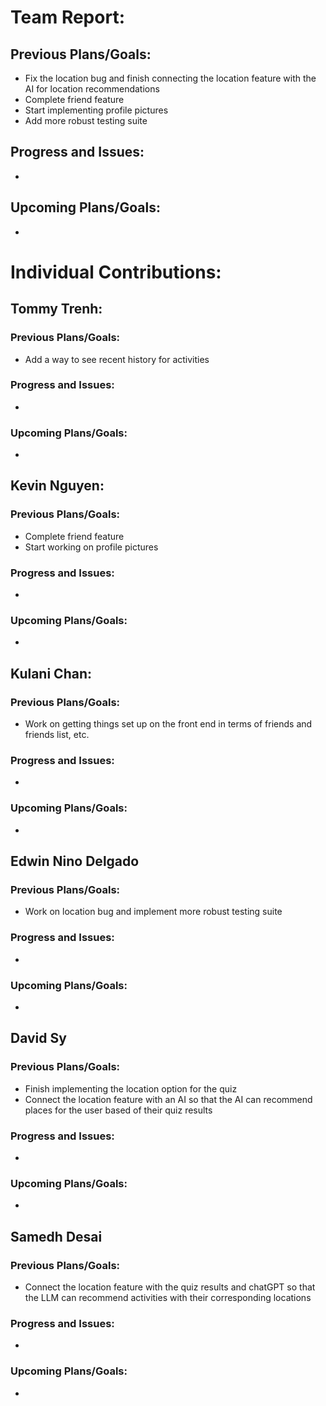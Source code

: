 # Team Report:
## Previous Plans/Goals:
- Fix the location bug and finish connecting the location feature with the AI for location recommendations
- Complete friend feature
- Start implementing profile pictures
- Add more robust testing suite
## Progress and Issues:
-
## Upcoming Plans/Goals:
-
# Individual Contributions: 
## Tommy Trenh:
### Previous Plans/Goals:
- Add a way to see recent history for activities
### Progress and Issues:
-
### Upcoming Plans/Goals:
-
## Kevin Nguyen: 
### Previous Plans/Goals:
- Complete friend feature
- Start working on profile pictures
### Progress and Issues:
-
### Upcoming Plans/Goals:
-
## Kulani Chan: 
### Previous Plans/Goals:
- Work on getting things set up on the front end in terms of friends and friends list, etc.
### Progress and Issues:
-
### Upcoming Plans/Goals:
-
## Edwin Nino Delgado
### Previous Plans/Goals:
- Work on location bug and implement more robust testing suite
### Progress and Issues:
-
### Upcoming Plans/Goals:
-
## David Sy
### Previous Plans/Goals:
- Finish implementing the location option for the quiz
- Connect the location feature with an AI so that the AI can recommend places for the user based of their quiz results
### Progress and Issues:
-
### Upcoming Plans/Goals:
-
## Samedh Desai
### Previous Plans/Goals:
- Connect the location feature with the quiz results and chatGPT so that the LLM can recommend activities with their corresponding locations
### Progress and Issues:
-
### Upcoming Plans/Goals:
-
